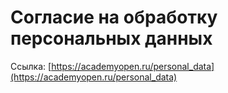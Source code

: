 Согласие на обработку персональных данных
=========================================

Ссылка: [https://academyopen.ru/personal_data](https://academyopen.ru/personal_data)